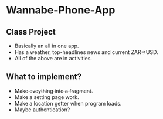 # Wannabe-Phone-App

## Class Project
- Basically an all in one app.
- Has a weather, top-headlines news and current ZAR=>USD.
- All of the above are in activities.

## What to implement?
-  ~~Make eveything into a fragment.~~
- Make a setting page work.
- Make a location getter when program loads.
- Maybe authentication?
